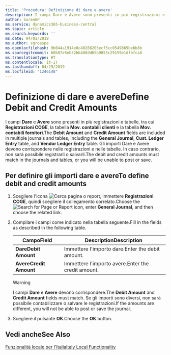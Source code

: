 ```yaml
---
title: 'Procedura: Definizione di dare e avere'
description: I campi Dare e Avere sono presenti in più registrazioni e tabelle nella versione italiana di Business Central.
author: SorenGP
ms.service: dynamics365-business-central
ms.topic: article
ms.search.keywords: ''
ms.date: 04/01/2019
ms.author: sgroespe
ms.openlocfilehash: 9b044a1914e0c40266203ecf5cc0549869bebb8b
ms.sourcegitcommit: 60b87e5eb32bb408dd65b9855c29159b1dfbfca8
ms.translationtype: HT
ms.contentlocale: it-IT
ms.lasthandoff: 04/29/2019
ms.locfileid: "1246148"
---
```

# <a name="define-debit-and-credit-amounts"></a><span data-ttu-id="40a44-103">Definizione di dare e avere</span><span class="sxs-lookup"><span data-stu-id="40a44-103">Define Debit and Credit Amounts</span></span>
<span data-ttu-id="40a44-104">I campi **Dare** e **Avere** sono presenti in più registrazioni e tabelle, tra cui **Registrazioni COGE**, la tabella **Mov. contabili clienti** e la tabella **Mov. contabili fornitori**.</span><span class="sxs-lookup"><span data-stu-id="40a44-104">The **Debit Amount** and **Credit Amount** fields are included in multiple journals and tables, including the **General Journal**, **Cust. Ledger Entry** table, and **Vendor Ledger Entry** table.</span></span> <span data-ttu-id="40a44-105">Gli importi Dare e Avere devono corrispondere nelle registrazioni e nelle tabelle. In caso contrario, non sarà possibile registrarli o salvarli.</span><span class="sxs-lookup"><span data-stu-id="40a44-105">The debit and credit amounts must match in the journals and tables, or you will be unable to post or save.</span></span>  

## <a name="to-define-debit-and-credit-amounts"></a><span data-ttu-id="40a44-106">Per definire gli importi dare e avere</span><span class="sxs-lookup"><span data-stu-id="40a44-106">To define debit and credit amounts</span></span>  

1.  <span data-ttu-id="40a44-107">Scegliere l'icona ![Cerca pagina o report](../../media/ui-search/search_small.png "Cerca pagina o report"), immettere **Registrazioni COGE**, quindi scegliere il collegamento correlato.</span><span class="sxs-lookup"><span data-stu-id="40a44-107">Choose the ![Search for Page or Report](../../media/ui-search/search_small.png "Search for Page or Report icon") icon, enter **General Journal**, and then choose the related link.</span></span>  
2.  <span data-ttu-id="40a44-108">Compilare i campi come indicato nella tabella seguente.</span><span class="sxs-lookup"><span data-stu-id="40a44-108">Fill in the fields as described in the following table.</span></span>  

    |<span data-ttu-id="40a44-109">Campo</span><span class="sxs-lookup"><span data-stu-id="40a44-109">Field</span></span>|<span data-ttu-id="40a44-110">Description</span><span class="sxs-lookup"><span data-stu-id="40a44-110">Description</span></span>|  
    |---------------------------------|---------------------------------------|  
    |<span data-ttu-id="40a44-111">**Dare**</span><span class="sxs-lookup"><span data-stu-id="40a44-111">**Debit Amount**</span></span>|<span data-ttu-id="40a44-112">Immettere l'importo dare.</span><span class="sxs-lookup"><span data-stu-id="40a44-112">Enter the debit amount.</span></span>|  
    |<span data-ttu-id="40a44-113">**Avere**</span><span class="sxs-lookup"><span data-stu-id="40a44-113">**Credit Amount**</span></span>|<span data-ttu-id="40a44-114">Immettere l'importo avere.</span><span class="sxs-lookup"><span data-stu-id="40a44-114">Enter the credit amount.</span></span>|  

    > [!WARNING]  
    >  <span data-ttu-id="40a44-115">I campi **Dare** e **Avere** devono corrispondere.</span><span class="sxs-lookup"><span data-stu-id="40a44-115">The **Debit Amount** and **Credit Amount** fields must match.</span></span> <span data-ttu-id="40a44-116">Se gli importi sono diversi, non sarà possibile contabilizzare o salvare le registrazioni.</span><span class="sxs-lookup"><span data-stu-id="40a44-116">If the amounts are different, you will not be able to post or save the journal.</span></span>  

3.  <span data-ttu-id="40a44-117">Scegliere il pulsante **OK**.</span><span class="sxs-lookup"><span data-stu-id="40a44-117">Choose the **OK** button.</span></span>  

## <a name="see-also"></a><span data-ttu-id="40a44-118">Vedi anche</span><span class="sxs-lookup"><span data-stu-id="40a44-118">See Also</span></span>  
[<span data-ttu-id="40a44-119">Funzionalità locale per l'Italia</span><span class="sxs-lookup"><span data-stu-id="40a44-119">Italy Local Functionality</span></span>](italy-local-functionality.md)   
